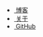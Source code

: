 <ul>
  <li><a href="/"><span class="fa fa-free-code-camp fa-lg"></span>&nbsp;博客</a></li>
  <li><a href="/about/"><span class="fa fa-heart-o fa-lg"></span>&nbsp;关于</a></li>
  <li><a href="https://github.com/WangWenzhuang"><span class="fa fa-github fa-lg"></span>&nbsp;GitHub</a></li>
</ul>
